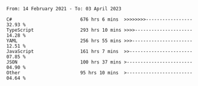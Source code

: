 <!-- [![Top Langs](https://github-readme-stats.vercel.app/api/top-langs/?username=thititongumpun&layout=compact&langs_count=7&theme=prussian)](https://github.com/thititongumpun)
[![Anurag's GitHub stats](https://github-readme-stats.vercel.app/api?username=thititongumpun&hide=stars&show_icons=true&theme=prussian)](https://github.com/thititongumpun) -->

<!--START_SECTION:waka-->

```text
From: 14 February 2021 - To: 03 April 2023

C#                         676 hrs 6 mins  >>>>>>>>-----------------   32.93 %
TypeScript                 293 hrs 10 mins >>>>---------------------   14.28 %
YAML                       256 hrs 55 mins >>>----------------------   12.51 %
JavaScript                 161 hrs 7 mins  >>-----------------------   07.85 %
JSON                       100 hrs 37 mins >------------------------   04.90 %
Other                      95 hrs 10 mins  >------------------------   04.64 %
```

<!--END_SECTION:waka-->
